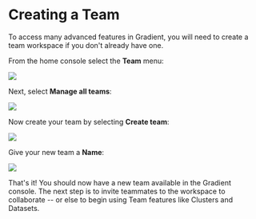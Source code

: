 # Creating a Team

To access many advanced features in Gradient, you will need to create a team workspace if you don't already have one.

From the home console select the **Team** menu:

![](https://blog.paperspace.com/content/images/2020/12/Screen-Shot-2020-12-03-at-9.31.18-PM.png)



Next, select **Manage all teams**:

![](https://blog.paperspace.com/content/images/2020/12/Screen-Shot-2020-12-03-at-9.31.25-PM.png)



Now create your team by selecting **Create team**:

![](https://blog.paperspace.com/content/images/2020/12/Screen-Shot-2020-12-03-at-9.31.32-PM.png)



Give your new team a **Name**:

![](https://blog.paperspace.com/content/images/2020/12/Screen-Shot-2020-12-03-at-9.38.22-PM.png)



That's it! You should now have a new team available in the Gradient console. The next step is to invite teammates to the workspace to collaborate -- or else to begin using Team features like Clusters and Datasets.

